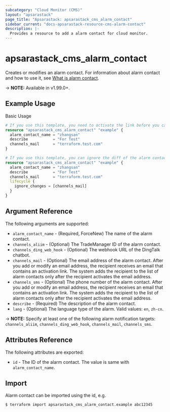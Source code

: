 ```yaml
---
subcategory: "Cloud Monitor (CMS)"
layout: "apsarastack"
page_title: "Apsarastack: apsarastack_cms_alarm_contact"
sidebar_current: "docs-apsarastack-resource-cms-alarm-contact"
description: |-
  Provides a resource to add a alarm contact for cloud monitor.
---
```


# apsarastack\_cms\_alarm\_contact

Creates or modifies an alarm contact. For information about alarm contact and how to use it, see [What is alarm contact](https://www.alibabacloud.com/help/en/doc-detail/114923.htm).

-> **NOTE:** Available in v1.99.0+.

## Example Usage

Basic Usage

```terraform
# If you use this template, you need to activate the link before you can return to the alarm contact information, otherwise diff will appear in terraform. So please confirm the activation link as soon as possible.
resource "apsarastack_cms_alarm_contact" "example" {
  alarm_contact_name = "zhangsan"
  describe           = "For Test"
  channels_mail      = "terraform.test.com"
}
```

```terraform
# If you use this template, you can ignore the diff of the alarm contact information by `lifestyle`. We recommend the above usage and activate the link in time.
resource "apsarastack_cms_alarm_contact" "example" {
  alarm_contact_name = "zhangsan"
  describe           = "For Test"
  channels_mail      = "terraform.test.com"
  lifecycle {
    ignore_changes = [channels_mail]
  }
}
```

## Argument Reference

The following arguments are supported:

* `alarm_contact_name` - (Required, ForceNew) The name of the alarm contact.
* `channels_aliim` - (Optional) The TradeManager ID of the alarm contact.
* `channels_ding_web_hook` - (Optional) The webhook URL of the DingTalk chatbot.
* `channels_mail` - (Optional) The email address of the alarm contact. After you add or modify an email address, the recipient receives an email that contains an activation link. The system adds the recipient to the list of alarm contacts only after the recipient activates the email address.
* `channels_sms` - (Optional) The phone number of the alarm contact. After you add or modify an email address, the recipient receives an email that contains an activation link. The system adds the recipient to the list of alarm contacts only after the recipient activates the email address.
* `describe` - (Required) The description of the alarm contact.
* `lang` - (Optional) The language type of the alarm. Valid values: `en`, `zh-cn`.

-> **NOTE:** Specify at least one of the following alarm notification targets: `channels_aliim`, `channels_ding_web_hook`, `channels_mail`, `channels_sms`.

## Attributes Reference

The following attributes are exported:

* `id` - The ID of the alarm contact. The value is same with `alarm_contact_name`.

## Import

Alarm contact can be imported using the id, e.g.

```
$ terraform import apsarastack_cms_alarm_contact.example abc12345
```
